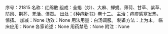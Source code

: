 序号：21815
名称：红绵散
组成：全蝎（炒）、大麻、蝉蜕、薄荷、甘草、紫草、防风、荆芥、羌活、僵蚕。
出处：《种痘新书》卷十二。
主治：痘疹感寒发热，惊搐。
加减：None
功效：None
用法用量：白汤调服。
制备方法：上为末。
临床应用：None
各家论述：None
用药禁忌：None
附注：None
